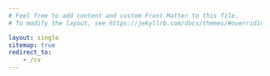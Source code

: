 ```yaml
---
# Feel free to add content and custom Front Matter to this file.
# To modify the layout, see https://jekyllrb.com/docs/themes/#overriding-theme-defaults

layout: single
sitemap: true
redirect_to:
    - /cv
---
```

